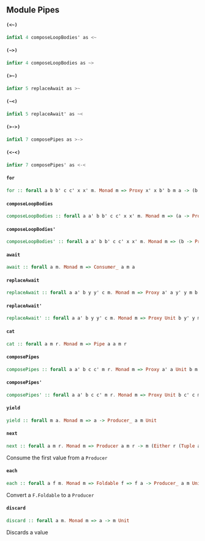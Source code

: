 ## Module Pipes

#### `(<~)`

``` purescript
infixl 4 composeLoopBodies' as <~
```

#### `(~>)`

``` purescript
infixr 4 composeLoopBodies as ~>
```

#### `(>~)`

``` purescript
infixr 5 replaceAwait as >~
```

#### `(~<)`

``` purescript
infixl 5 replaceAwait' as ~<
```

#### `(>->)`

``` purescript
infixl 7 composePipes as >->
```

#### `(<-<)`

``` purescript
infixr 7 composePipes' as <-<
```

#### `for`

``` purescript
for :: forall a b b' c c' x x' m. Monad m => Proxy x' x b' b m a -> (b -> Proxy x' x c' c m b') -> Proxy x' x c' c m a
```

#### `composeLoopBodies`

``` purescript
composeLoopBodies :: forall a a' b b' c c' x x' m. Monad m => (a -> Proxy x' x b' b m a') -> (b -> Proxy x' x c' c m b') -> (a -> Proxy x' x c' c m a')
```

#### `composeLoopBodies'`

``` purescript
composeLoopBodies' :: forall a a' b b' c c' x x' m. Monad m => (b -> Proxy x' x c' c m b') -> (a -> Proxy x' x b' b m a') -> (a -> Proxy x' x c' c m a')
```

#### `await`

``` purescript
await :: forall a m. Monad m => Consumer_ a m a
```

#### `replaceAwait`

``` purescript
replaceAwait :: forall a a' b y y' c m. Monad m => Proxy a' a y' y m b -> Proxy Unit b y' y m c -> Proxy a' a y' y m c
```

#### `replaceAwait'`

``` purescript
replaceAwait' :: forall a a' b y y' c m. Monad m => Proxy Unit b y' y m c -> Proxy a' a y' y m b -> Proxy a' a y' y m c
```

#### `cat`

``` purescript
cat :: forall a m r. Monad m => Pipe a a m r
```

#### `composePipes`

``` purescript
composePipes :: forall a a' b c c' m r. Monad m => Proxy a' a Unit b m r -> Proxy Unit b c' c m r -> Proxy a' a c' c m r
```

#### `composePipes'`

``` purescript
composePipes' :: forall a a' b c c' m r. Monad m => Proxy Unit b c' c m r -> Proxy a' a Unit b m r -> Proxy a' a c' c m r
```

#### `yield`

``` purescript
yield :: forall m a. Monad m => a -> Producer_ a m Unit
```

#### `next`

``` purescript
next :: forall a m r. Monad m => Producer a m r -> m (Either r (Tuple a (Producer a m r)))
```

Consume the first value from a `Producer`

#### `each`

``` purescript
each :: forall a f m. Monad m => Foldable f => f a -> Producer_ a m Unit
```

Convert a `F.Foldable` to a `Producer`

#### `discard`

``` purescript
discard :: forall a m. Monad m => a -> m Unit
```

Discards a value


